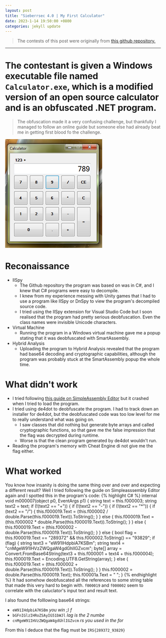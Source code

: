 ```yaml
---
layout: post
title: "Sieberrsec 4.0 | My First Calculator"
date: 2023-1-14 19:50:00 +0800
categories: jekyll update
---
```


> The contests of this post were originally from [this github repository.](https://github.com/bobby-tables2/CTF-Archive/blob/main/Sieberrsec%20CTF%204.0/My%20First%20Calculator/Writeup/My%20First%20Calculator.md)

---

# The contestant is given a Windows executable file named ```Calculator.exe```, which is a modified version of an open source calculator and is an obfuscated .NET program.

> The obfuscation made it a very confusing challenge, but thankfully I managed to follow an online guide but someone else had already beat me in getting first blood fo the challenge.

![An image of the calculator](/assets/images/2023-1-14-SEIBERRSEC-MY-FIRST-CALCULATOR/calc.png)

# Reconaissance
* IlSpy
  * The Github repository the program was based on was in C#, and I knew that C# programs were easy to decompile.
  * I knew from my experience messing with Unity games that I had to use a program like IlSpy or DnSpy to view the program's decompiled source code.
  * I tried using the IlSpy extension for Visual Studio Code but I soon realised that the program had pretty serious deobfuscation. Even the class names were invisible Unicode characters.
* Virtual Machine
  * Running the program in a Windows virtual machine gave me a popup stating that it was deobfuscated with SmartAssembly.
* Hybrid Analysis
  * Uploading the program to Hybrid Analysis revealed that the program had base64 decoding and cryptographic capabilities, although the program was probably stuck at the SmartAssembly popup the whole time.

# What didn't work
- I tried following [this guide on SimpleAssembly Editor](https://www.youtube.com/watch?v=vpdiO44Gsw8) but it crashed when I tried to load the program.
- I tried using de4dot to deobfuscate the program. I had to track down an installer for de4dot, but the deobfuscated code was too low level for me to really understand what was going on. 
  - I saw classes that did nothing but generate byte arrays and called cryptographic functions, so that gave me the false impression that the flag was decrypted during runtime.
  - Worse is that the clean program generated by de4dot wouldn't run.
- Reading the program's memory with Cheat Engine di not give me the flag either.

# What worked
You know how insanity is doing the same thing over and over and expecting a different result? Well I tried following the guide on Simpleasssembly Editor again and I spotted this in the program's code:
{% highlight C# %}
internal void m000007(object p0, EventArgs p1)
		{
			string text = this.f000003;
			string text2 = text;
			if (!(text2 == "+"))
			{
				if (!(text2 == "-"))
				{
					if (!(text2 == "*"))
					{
						if (text2 == "/")
						{
							this.f000019.Text = (this.f000002 / double.Parse(this.f000019.Text)).ToString();
						}
					}
					else
					{
						this.f000019.Text = (this.f000002 * double.Parse(this.f000019.Text)).ToString();
					}
				}
				else
				{
					this.f000019.Text = (this.f000002 - double.Parse(this.f000019.Text)).ToString();
				}
			}
			else
			{
				bool flag = this.f000019.Text == "289372" && this.f000002.ToString() == "93829";
				if (flag)
				{
					string text3 = "eW91IHdpbiA7KSBm";
					string text4 = "cnMgeW91IHVzZWQgaW4gdGhlIGZvcm";
					byte[] array = Convert.FromBase64String(text3 + this.f000001 + text4 + this.f000004);
					this.f000019.Text = Encoding.UTF8.GetString(array);
				}
				else
				{
					this.f000019.Text = (this.f000002 + double.Parse(this.f000019.Text)).ToString();
				}
			}
			this.f000002 = double.Parse(this.f000019.Text);
			this.f00001a.Text = " ";
		}
{% endhighlight %}
It had somehow deobfuscated all the references to some string table that made this very hard to begin with.
```f000019``` and ```f000002``` seem to correlate with the caluclator's input text and result text. 

I also found the folllowing base64 strings:
- ```eW91IHdpbiA7KSBm``` _you win ;) f_
- ```bGFnIGlzIHRoZSAyIG51bWJl``` _lag is the 2 numbe_
- ```cnMgeW91IHVzZWQgaW4gdGhlIGZvcm``` _rs you used in the for_

From this I deduce that the flag must be ```IRS{289372_93829}```